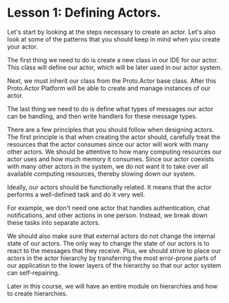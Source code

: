 # Lesson 1: Defining Actors.

Let's start by looking at the steps necessary to create an actor. Let's also look at some of the patterns that you should keep in mind when you create your actor. 

The first thing we need to do is create a new class in our IDE for our actor. This class will define our actor, which will be later used in our actor system. 

Next, we must inherit our class from the Proto.Actor base class. After this Proto.Actor Platform will be able to create and manage instances of our actor.

The last thing we need to do is define what types of messages our actor can be handling, and then write handlers for these message types.

There are a few principles that you should follow when designing actors. The first principle is that when creating the actor should, carefully treat the resources that the actor consumes since our actor will work with many other actors. We should be attentive to how many computing resources our actor uses and how much memory it consumes. Since our actor coexists with many other actors in the system, we do not want it to take over all available computing resources, thereby slowing down our system. 

Ideally, our actors should be functionally related. It means that the actor performs a well-defined task and do it very well.

For example, we don't need one actor that handles authentication, chat notifications, and other actions in one person. Instead, we break down these tasks into separate actors.

We should also make sure that external actors do not change the internal state of our actors. The only way to change the state of our actors is to react to the messages that they receive. Plus, we should strive to place our actors in the actor hierarchy by transferring the most error-prone parts of our application to the lower layers of the hierarchy so that our actor system can self-repairing.

Later in this course, we will have an entire module on hierarchies and how to create hierarchies. 

